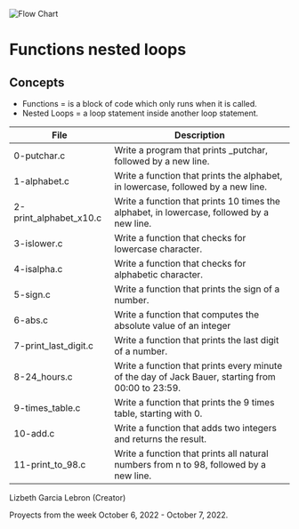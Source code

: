 ![Flow Chart](https://user-images.githubusercontent.com/96942307/194674600-4217fcdd-1a5a-41e4-bd02-f3b0e9382c27.png)
# Functions nested loops

## Concepts
* Functions = is a block of code which only runs when it is called.
* Nested Loops = a loop statement inside another loop statement.

| File                   | Description                                                                                       |
|------------------------|---------------------------------------------------------------------------------------------------|
| 0-putchar.c            | Write a program that prints _putchar, followed by a new line.                                     |
| 1-alphabet.c           | Write a function that prints the alphabet, in lowercase, followed by a new line.                  |
| 2-print_alphabet_x10.c | Write a function that prints 10 times the alphabet, in lowercase, followed by a new line.         |
| 3-islower.c            | Write a function that checks for lowercase character.                                             |
| 4-isalpha.c            | Write a function that checks for alphabetic character.                                            |
| 5-sign.c               | Write a function that prints the sign of a number.                                                |
| 6-abs.c                | Write a function that computes the absolute value of an integer                                   |
| 7-print_last_digit.c   | Write a function that prints the last digit of a number.                                          |
| 8-24_hours.c           | Write a function that prints every minute of the day of Jack Bauer, starting from 00:00 to 23:59. |
| 9-times_table.c        | Write a function that prints the 9 times table, starting with 0.                                  |
| 10-add.c               | Write a function that adds two integers and returns the result.                                   |
| 11-print_to_98.c       | Write a function that prints all natural numbers from n to 98, followed by a new line.            |

Lizbeth Garcia Lebron (Creator)

Proyects from the week October 6, 2022 - October 7, 2022.
